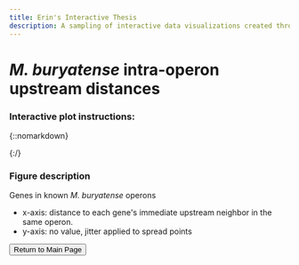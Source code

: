```yaml
---
title: Erin's Interactive Thesis
description: A sampling of interactive data visualizations created throughout my PhD research.
---
```


# <i>M. buryatense</i> intra-operon upstream distances

### Interactive plot instructions:


{::nomarkdown}
<!DOCTYPE html>
<html>
<head>
  <style>
    .error {
        color: red;
    }
  </style>
  <script type="text/javascript" src="https://cdn.jsdelivr.net/npm//vega@5"></script>
  <script type="text/javascript" src="https://cdn.jsdelivr.net/npm//vega-lite@4.17.0"></script>
  <script type="text/javascript" src="https://cdn.jsdelivr.net/npm//vega-embed@6"></script>
</head>
<body>
  <div id="vis" style="position:relative; left:-10%;"></div>
  <script>
    (function(vegaEmbed) {
      var spec = {"config": {"view": {"continuousWidth": 400, "continuousHeight": 300}}, "layer": [{"mark": {"type": "area", "color": "gray", "opacity": 0.2, "orient": "vertical"}, "encoding": {"x": {"type": "quantitative", "field": "upstream_dist"}, "y": {"type": "quantitative", "axis": {"grid": false, "labels": false, "ticks": true, "values": [0]}, "field": "density", "impute": null, "scale": {"nice": false, "zero": false}, "stack": "center", "title": null}}, "height": 300, "transform": [{"density": "upstream_dist", "as": ["upstream_dist", "density"]}], "width": 500}, {"mark": "point", "encoding": {"color": {"type": "nominal", "field": "operon", "scale": {"scheme": "sinebow"}}, "opacity": {"condition": {"value": 1, "selection": "selector076"}, "value": 0.2}, "size": {"condition": {"value": 100, "selection": "selector076"}, "value": 10}, "tooltip": [{"type": "nominal", "field": "operon"}, {"type": "nominal", "field": "gene"}, {"type": "quantitative", "field": "upstream_dist"}], "x": {"type": "quantitative", "axis": {"title": "Upstream Distance"}, "field": "upstream_dist"}, "y": {"type": "quantitative", "axis": {"grid": false, "labels": false, "ticks": true, "values": [0]}, "field": "jitter", "scale": {}, "title": null}}, "height": 300, "selection": {"selector076": {"type": "multi", "fields": ["operon"], "bind": "legend"}, "selector077": {"type": "interval", "bind": "scales", "encodings": ["x", "y"]}}, "title": "Every non-starting operon gene's upstream distance", "transform": [{"calculate": "0.001*sqrt(-10*log(random()))*cos(10*PI*random())+0.007", "as": "jitter"}], "width": 500}], "data": {"name": "data-87f11a144365f109ef54836178a5d0ed"}, "$schema": "https://vega.github.io/schema/vega-lite/v4.0.2.json", "datasets": {"data-87f11a144365f109ef54836178a5d0ed": [{"gene": "EQU24_RS06105", "upstream_dist": 64, "start?": false, "operon": "central_metab_edd"}, {"gene": "EQU24_RS06100", "upstream_dist": 238, "start?": false, "operon": "central_metab_edd"}, {"gene": "EQU24_RS06090", "upstream_dist": 16, "start?": false, "operon": "central_metab2"}, {"gene": "EQU24_RS06085", "upstream_dist": 100, "start?": false, "operon": "central_metab2"}, {"gene": "EQU24_RS06070", "upstream_dist": 134, "start?": false, "operon": "central_metab3"}, {"gene": "EQU24_RS06065", "upstream_dist": -1, "start?": false, "operon": "central_metab3"}, {"gene": "EQU24_RS05910", "upstream_dist": 23, "start?": false, "operon": "sMMO"}, {"gene": "EQU24_RS05905", "upstream_dist": 326, "start?": false, "operon": "sMMO"}, {"gene": "EQU24_RS05900", "upstream_dist": 9, "start?": false, "operon": "sMMO"}, {"gene": "EQU24_RS05895", "upstream_dist": 10, "start?": false, "operon": "sMMO"}, {"gene": "EQU24_RS05890", "upstream_dist": 113, "start?": false, "operon": "sMMO"}, {"gene": "EQU24_RS04945", "upstream_dist": 27, "start?": false, "operon": "flagellar_sys"}, {"gene": "EQU24_RS04940", "upstream_dist": 217, "start?": false, "operon": "flagellar_sys"}, {"gene": "EQU24_RS04935", "upstream_dist": -4, "start?": false, "operon": "flagellar_sys"}, {"gene": "EQU24_RS04930", "upstream_dist": -14, "start?": false, "operon": "flagellar_sys"}, {"gene": "EQU24_RS04925", "upstream_dist": -8, "start?": false, "operon": "flagellar_sys"}, {"gene": "EQU24_RS04920", "upstream_dist": 17, "start?": false, "operon": "flagellar_sys"}, {"gene": "EQU24_RS04915", "upstream_dist": 57, "start?": false, "operon": "flagellar_sys"}, {"gene": "EQU24_RS04910", "upstream_dist": -14, "start?": false, "operon": "flagellar_sys"}, {"gene": "EQU24_RS04905", "upstream_dist": 120, "start?": false, "operon": "flagellar_sys"}, {"gene": "EQU24_RS04565", "upstream_dist": 24, "start?": false, "operon": "serine_cycle"}, {"gene": "EQU24_RS04560", "upstream_dist": 125, "start?": false, "operon": "serine_cycle"}, {"gene": "EQU24_RS04555", "upstream_dist": 31, "start?": false, "operon": "serine_cycle"}, {"gene": "EQU24_RS02965", "upstream_dist": 200, "start?": false, "operon": "PQQ_synth"}, {"gene": "EQU24_RS02960", "upstream_dist": 22, "start?": false, "operon": "PQQ_synth"}, {"gene": "EQU24_RS02955", "upstream_dist": 31, "start?": false, "operon": "PQQ_synth"}, {"gene": "EQU24_RS02950", "upstream_dist": 85, "start?": false, "operon": "PQQ_synth"}, {"gene": "EQU24_RS02945", "upstream_dist": -23, "start?": false, "operon": "PQQ_synth"}, {"gene": "EQU24_RS02265", "upstream_dist": 21, "start?": false, "operon": "ATP_synthase"}, {"gene": "EQU24_RS02260", "upstream_dist": 45, "start?": false, "operon": "ATP_synthase"}, {"gene": "EQU24_RS02255", "upstream_dist": 12, "start?": false, "operon": "ATP_synthase"}, {"gene": "EQU24_RS02250", "upstream_dist": 16, "start?": false, "operon": "ATP_synthase"}, {"gene": "EQU24_RS02245", "upstream_dist": 5, "start?": false, "operon": "ATP_synthase"}, {"gene": "EQU24_RS02240", "upstream_dist": 42, "start?": false, "operon": "ATP_synthase"}, {"gene": "EQU24_RS02235", "upstream_dist": 42, "start?": false, "operon": "ATP_synthase"}, {"gene": "EQU24_RS02230", "upstream_dist": 24, "start?": false, "operon": "ATP_synthase"}, {"gene": "EQU24_RS01470", "upstream_dist": -4, "start?": false, "operon": "molyb_form_dh"}, {"gene": "EQU24_RS01465", "upstream_dist": 19, "start?": false, "operon": "molyb_form_dh"}, {"gene": "EQU24_RS01460", "upstream_dist": -8, "start?": false, "operon": "molyb_form_dh"}, {"gene": "EQU24_RS01455", "upstream_dist": 187, "start?": false, "operon": "molyb_form_dh"}, {"gene": "EQU24_RS21560", "upstream_dist": 129, "start?": false, "operon": "RuMP_cycle1"}, {"gene": "EQU24_RS21555", "upstream_dist": 126, "start?": false, "operon": "RuMP_cycle1"}, {"gene": "EQU24_RS21550", "upstream_dist": 201, "start?": false, "operon": "RuMP_cycle1"}, {"gene": "EQU24_RS19965", "upstream_dist": 22, "start?": false, "operon": "Rnf_elec_transp"}, {"gene": "EQU24_RS19960", "upstream_dist": 226, "start?": false, "operon": "Rnf_elec_transp"}, {"gene": "EQU24_RS19955", "upstream_dist": -4, "start?": false, "operon": "Rnf_elec_transp"}, {"gene": "EQU24_RS19950", "upstream_dist": 218, "start?": false, "operon": "Rnf_elec_transp"}, {"gene": "EQU24_RS19945", "upstream_dist": 11, "start?": false, "operon": "Rnf_elec_transp"}, {"gene": "EQU24_RS19940", "upstream_dist": -8, "start?": false, "operon": "Rnf_elec_transp"}, {"gene": "EQU24_RS19935", "upstream_dist": 4, "start?": false, "operon": "Rnf_elec_transp"}, {"gene": "EQU24_RS14895", "upstream_dist": 4, "start?": false, "operon": "urease"}, {"gene": "EQU24_RS14890", "upstream_dist": 28, "start?": false, "operon": "urease"}, {"gene": "EQU24_RS14885", "upstream_dist": 8, "start?": false, "operon": "urease"}, {"gene": "EQU24_RS14880", "upstream_dist": -8, "start?": false, "operon": "urease"}, {"gene": "EQU24_RS14875", "upstream_dist": 4, "start?": false, "operon": "urease"}, {"gene": "EQU24_RS14870", "upstream_dist": -11, "start?": false, "operon": "urease"}, {"gene": "EQU24_RS14865", "upstream_dist": 106, "start?": false, "operon": "urease"}, {"gene": "EQU24_RS14450", "upstream_dist": -1, "start?": false, "operon": "cyt_c_synth"}, {"gene": "EQU24_RS14445", "upstream_dist": 124, "start?": false, "operon": "cyt_c_synth"}, {"gene": "EQU24_RS14440", "upstream_dist": -4, "start?": false, "operon": "cyt_c_synth"}, {"gene": "EQU24_RS14435", "upstream_dist": -4, "start?": false, "operon": "cyt_c_synth"}, {"gene": "EQU24_RS14430", "upstream_dist": -4, "start?": false, "operon": "cyt_c_synth"}, {"gene": "EQU24_RS14425", "upstream_dist": -8, "start?": false, "operon": "cyt_c_synth"}, {"gene": "EQU24_RS14420", "upstream_dist": 22, "start?": false, "operon": "cyt_c_synth"}, {"gene": "EQU24_RS14415", "upstream_dist": 111, "start?": false, "operon": "cyt_c_synth"}, {"gene": "EQU24_RS14410", "upstream_dist": -4, "start?": false, "operon": "cyt_c_synth"}, {"gene": "EQU24_RS14405", "upstream_dist": -4, "start?": false, "operon": "cyt_c_synth"}, {"gene": "EQU24_RS14125", "upstream_dist": 52, "start?": false, "operon": "cyt_c_oxi"}, {"gene": "EQU24_RS19310", "upstream_dist": 108, "start?": false, "operon": "pMMO"}, {"gene": "EQU24_RS19305", "upstream_dist": 93, "start?": false, "operon": "pMMO"}, {"gene": "EQU24_RS18135", "upstream_dist": 65, "start?": false, "operon": "mxa_methanol_dh"}, {"gene": "EQU24_RS18130", "upstream_dist": 16, "start?": false, "operon": "mxa_methanol_dh"}, {"gene": "EQU24_RS18125", "upstream_dist": 17, "start?": false, "operon": "mxa_methanol_dh"}, {"gene": "EQU24_RS18120", "upstream_dist": 195, "start?": false, "operon": "mxa_methanol_dh"}, {"gene": "EQU24_RS17260", "upstream_dist": 19, "start?": false, "operon": "nif_elec_transp"}, {"gene": "EQU24_RS17255", "upstream_dist": -4, "start?": false, "operon": "nif_elec_transp"}, {"gene": "EQU24_RS17225", "upstream_dist": 61, "start?": false, "operon": "nif_cofactor1"}, {"gene": "EQU24_RS17220", "upstream_dist": 65, "start?": false, "operon": "nif_cofactor1"}, {"gene": "EQU24_RS17215", "upstream_dist": -4, "start?": false, "operon": "nif_cofactor1"}, {"gene": "EQU24_RS17210", "upstream_dist": 128, "start?": false, "operon": "nif_cofactor1"}, {"gene": "EQU24_RS17205", "upstream_dist": 19, "start?": false, "operon": "nif_cofactor1"}, {"gene": "EQU24_RS17200", "upstream_dist": -1, "start?": false, "operon": "nif_cofactor1"}, {"gene": "EQU24_RS17165", "upstream_dist": 5, "start?": false, "operon": "nif_cofactor2"}, {"gene": "EQU24_RS17160", "upstream_dist": 56, "start?": false, "operon": "nif_cofactor2"}, {"gene": "EQU24_RS17155", "upstream_dist": 99, "start?": false, "operon": "nif_cofactor2"}, {"gene": "EQU24_RS17150", "upstream_dist": 10, "start?": false, "operon": "nif_cofactor2"}, {"gene": "EQU24_RS17145", "upstream_dist": 8, "start?": false, "operon": "nif_cofactor2"}, {"gene": "EQU24_RS17140", "upstream_dist": 144, "start?": false, "operon": "nif_cofactor2"}, {"gene": "EQU24_RS17135", "upstream_dist": -4, "start?": false, "operon": "nif_cofactor2"}, {"gene": "EQU24_RS17130", "upstream_dist": 1, "start?": false, "operon": "nif_cofactor2"}, {"gene": "EQU24_RS17095", "upstream_dist": 9, "start?": false, "operon": "nif_structural"}, {"gene": "EQU24_RS17090", "upstream_dist": 3, "start?": false, "operon": "nif_structural"}, {"gene": "EQU24_RS17085", "upstream_dist": 10, "start?": false, "operon": "nif_structural"}, {"gene": "EQU24_RS17080", "upstream_dist": 72, "start?": false, "operon": "nif_structural"}, {"gene": "EQU24_RS17075", "upstream_dist": 142, "start?": false, "operon": "nif_structural"}, {"gene": "EQU24_RS17070", "upstream_dist": 137, "start?": false, "operon": "nif_structural"}, {"gene": "EQU24_RS16840", "upstream_dist": 2, "start?": false, "operon": "flagellum"}, {"gene": "EQU24_RS16835", "upstream_dist": 24, "start?": false, "operon": "flagellum"}, {"gene": "EQU24_RS16830", "upstream_dist": 24, "start?": false, "operon": "flagellum"}, {"gene": "EQU24_RS16825", "upstream_dist": 20, "start?": false, "operon": "flagellum"}, {"gene": "EQU24_RS16820", "upstream_dist": 63, "start?": false, "operon": "flagellum"}, {"gene": "EQU24_RS16815", "upstream_dist": 9, "start?": false, "operon": "flagellum"}, {"gene": "EQU24_RS16810", "upstream_dist": 31, "start?": false, "operon": "flagellum"}, {"gene": "EQU24_RS16805", "upstream_dist": 12, "start?": false, "operon": "flagellum"}, {"gene": "EQU24_RS16800", "upstream_dist": 27, "start?": false, "operon": "flagellum"}, {"gene": "EQU24_RS16795", "upstream_dist": 13, "start?": false, "operon": "flagellum"}, {"gene": "EQU24_RS15380", "upstream_dist": 16, "start?": false, "operon": "hopanoid_synth"}, {"gene": "EQU24_RS15375", "upstream_dist": 19, "start?": false, "operon": "hopanoid_synth"}, {"gene": "EQU24_RS15370", "upstream_dist": -4, "start?": false, "operon": "hopanoid_synth"}, {"gene": "EQU24_RS15365", "upstream_dist": 10, "start?": false, "operon": "hopanoid_synth"}, {"gene": "EQU24_RS12060", "upstream_dist": -8, "start?": false, "operon": "b12_synth"}, {"gene": "EQU24_RS12055", "upstream_dist": -4, "start?": false, "operon": "b12_synth"}, {"gene": "EQU24_RS12050", "upstream_dist": -4, "start?": false, "operon": "b12_synth"}, {"gene": "EQU24_RS12045", "upstream_dist": -8, "start?": false, "operon": "b12_synth"}, {"gene": "EQU24_RS12040", "upstream_dist": -11, "start?": false, "operon": "b12_synth"}, {"gene": "EQU24_RS12035", "upstream_dist": 5, "start?": false, "operon": "b12_synth"}, {"gene": "EQU24_RS12030", "upstream_dist": 10, "start?": false, "operon": "b12_synth"}, {"gene": "EQU24_RS12025", "upstream_dist": 9, "start?": false, "operon": "b12_synth"}, {"gene": "EQU24_RS12020", "upstream_dist": 9, "start?": false, "operon": "b12_synth"}, {"gene": "EQU24_RS12015", "upstream_dist": -4, "start?": false, "operon": "b12_synth"}, {"gene": "EQU24_RS12010", "upstream_dist": 38, "start?": false, "operon": "b12_synth"}, {"gene": "EQU24_RS12005", "upstream_dist": 2, "start?": false, "operon": "b12_synth"}, {"gene": "EQU24_RS11550", "upstream_dist": 68, "start?": false, "operon": "heat_shock"}, {"gene": "EQU24_RS11545", "upstream_dist": 70, "start?": false, "operon": "heat_shock"}, {"gene": "EQU24_RS11540", "upstream_dist": 155, "start?": false, "operon": "heat_shock"}, {"gene": "EQU24_RS11535", "upstream_dist": 5, "start?": false, "operon": "heat_shock"}, {"gene": "EQU24_RS11520", "upstream_dist": 3, "start?": false, "operon": "w_formate_dh"}, {"gene": "EQU24_RS10245", "upstream_dist": 1, "start?": false, "operon": "FeS_cofactor"}, {"gene": "EQU24_RS10240", "upstream_dist": 64, "start?": false, "operon": "FeS_cofactor"}, {"gene": "EQU24_RS10235", "upstream_dist": 14, "start?": false, "operon": "FeS_cofactor"}, {"gene": "EQU24_RS09785", "upstream_dist": 12, "start?": false, "operon": "NADH_dh"}, {"gene": "EQU24_RS09780", "upstream_dist": -1, "start?": false, "operon": "NADH_dh"}, {"gene": "EQU24_RS09775", "upstream_dist": 10, "start?": false, "operon": "NADH_dh"}, {"gene": "EQU24_RS09770", "upstream_dist": -8, "start?": false, "operon": "NADH_dh"}, {"gene": "EQU24_RS09765", "upstream_dist": -1, "start?": false, "operon": "NADH_dh"}, {"gene": "EQU24_RS08685", "upstream_dist": 1, "start?": false, "operon": "hydrogenase"}, {"gene": "EQU24_RS08680", "upstream_dist": -8, "start?": false, "operon": "hydrogenase"}, {"gene": "EQU24_RS08675", "upstream_dist": 354, "start?": false, "operon": "hydrogenase"}, {"gene": "EQU24_RS08670", "upstream_dist": -35, "start?": false, "operon": "hydrogenase"}, {"gene": "EQU24_RS08665", "upstream_dist": 264, "start?": false, "operon": "hydrogenase"}, {"gene": "EQU24_RS08395", "upstream_dist": 9, "start?": false, "operon": "transhydrogenase"}, {"gene": "EQU24_RS06980", "upstream_dist": -1, "start?": false, "operon": "succ_dh"}, {"gene": "EQU24_RS06975", "upstream_dist": 2, "start?": false, "operon": "succ_dh"}, {"gene": "EQU24_RS06970", "upstream_dist": 9, "start?": false, "operon": "succ_dh"}, {"gene": "EQU24_RS06965", "upstream_dist": 60, "start?": false, "operon": "succ_dh"}]}};
      var embedOpt = {"mode": "vega-lite"};

      function showError(el, error){
          el.innerHTML = ('<div class="error" style="color:red;">'
                          + '<p>JavaScript Error: ' + error.message + '</p>'
                          + "<p>This usually means there's a typo in your chart specification. "
                          + "See the javascript console for the full traceback.</p>"
                          + '</div>');
          throw error;
      }
      const el = document.getElementById('vis');
      vegaEmbed("#vis", spec, embedOpt)
        .catch(error => showError(el, error));
    })(vegaEmbed);

  </script>
</body>
</html>
{:/}

### Figure description
Genes in known <i>M. buryatense</i> operons
* x-axis: distance to each gene's immediate upstream neighbor in the same operon. 
* y-axis: no value, jitter applied to spread points


<button onclick="location.href='https://erinhwilson.github.io/interactive-thesis'" 
        type="button">Return to Main Page
</button>
